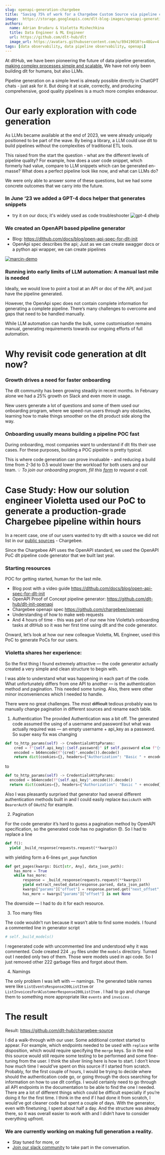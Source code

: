 ```yaml
---
slug: openapi-generation-chargebee
title: "Saving 75% of work for a Chargebee Custom Source via pipeline code generation with dlt"
image:  https://storage.googleapis.com/dlt-blog-images/openapi-generation.png
authors:
  name: Adrian Brudaru & Violetta Mishechkina
  title: Data Engineer & ML Engineer
  url: https://github.com/dlt-hub/dlt
  image_url: https://avatars.githubusercontent.com/u/89419010?s=48&v=4
tags: [data observability, data pipeline observability, openapi]
---
```


At dltHub, we have been pioneering the future of data pipeline generation, [making complex processes simple and scalable.](https://dlthub.com/product/#multiply-don't-add-to-our-productivity) We have not only been building dlt for humans, but also LLMs.

Pipeline generation on a simple level is already possible directly in ChatGPT chats - just ask for it. But doing it at scale, correctly, and producing comprehensive, good quality pipelines is a much more complex endeavour.

# Our early exploration with code generation

As LLMs became available at the end of 2023, we were already uniquely positioned to be part of the wave. By being a library, a LLM could use dlt to build pipelines without the complexities of traditional ETL tools.

This raised from the start the question - what are the different levels of pipeline quality? For example, how does a user code snippet, which formerly had value, compare to LLM snippets which can be generated en-masse? What does a perfect pipeline look like now, and what can LLMs do?

We were only able to answer some of these questions, but we had some concrete outcomes that we carry into the future.

### In June ‘23 we added a GPT-4 docs helper that generates snippets

- try it on our docs; it's widely used as code troubleshooter
![gpt-4 dhelp](https://storage.googleapis.com/dlt-blog-images/dhelp.png)

### We created an OpenAPI based pipeline generator

- Blog: https://dlthub.com/docs/blog/open-api-spec-for-dlt-init
- OpenApi spec describes the api; Just as we can create swagger docs or a python api wrapper, we can create pipelines


[![marcin-demo](https://storage.googleapis.com/dlt-blog-images/openapi_loom_old.png)](https://www.loom.com/share/2806b873ba1c4e0ea382eb3b4fbaf808?sid=501add8b-90a0-4734-9620-c6184d840995)



### Running into early limits of LLM automation: A manual last mile is needed

Ideally, we would love to point a tool at an API or doc of the API, and just have the pipeline generated.

However, the OpenApi spec does not contain complete information for generating a complete pipeline. There’s many challenges to overcome and gaps that need to be handled manually.

While LLM automation can handle the bulk, some customisation remains manual, generating requirements towards our ongoing efforts of full automation.

# Why revisit code generation at dlt now?

### Growth drives a need for faster onboarding

The dlt community has been growing steadily in recent months. In February alone we had a 25% growth on Slack and even more in usage.

New users generate a lot of questions and some of them used our onboarding program, where we speed-run users through any obstacles, learning how to make things smoother on the dlt product side along the way.

### Onboarding usually means building a pipeline POC fast

During onboarding, most companies want to understand if dlt fits their use cases. For these purposes, building a POC pipeline is pretty typical.

This is where code generation can prove invaluable - and reducing a build time from 2-3d to 0.5 would lower the workload for both users and our team.
💡 *To join our onboarding program, fill this [form](https://forms.gle/oMgiTqhnrFrYrfyD7) to request a call.*


# **Case Study: How our solution engineer Violetta used our PoC to generate a production-grade  Chargebee pipeline within hours**

In a recent case, one of our users wanted to try dlt with a source we did not list in our [public sources](https://dlthub.com/docs/dlt-ecosystem/verified-sources/) - Chargebee.

Since the Chargebee API uses the OpenAPI standard, we used the OpenAPI PoC dlt pipeline code generator that we built last year.

### Starting resources

POC for getting started, human for the last mile.

- Blog post with a video guide https://dlthub.com/docs/blog/open-api-spec-for-dlt-init
- OpenAPI Proof of Concept pipeline generator: https://github.com/dlt-hub/dlt-init-openapi
- Chargebee openapi spec https://github.com/chargebee/openapi
- Understanding of how to make web requests
- And 4 hours of time - this was part of our new hire Violetta’s onboarding tasks at dltHub so it was her first time using dlt and the code generator.

Onward, let’s look at how our new colleague Violetta, ML Engineer, used this PoC to generate PoCs for our users.

### Violetta shares her experience:

So the first thing I found extremely attractive — the code generator actually created a very simple and clean structure to begin with.

I was able to understand what was happening in each part of the code. What unfortunately differs from one API to another — is the authentication method and pagination. This needed some tuning. Also, there were other minor inconveniences which I needed to handle.

There were no great challenges. The most ~~difficult~~ tedious probably was to manually change pagination in different sources and rename each table.

1) Authentication
The provided Authentication was a bit off. The generated code assumed the using of a username and password but what was actually required was — an empty username + api_key as a password. So super easy fix was changing

```py
def to_http_params(self) -> CredentialsHttpParams:
	cred = f"{self.api_key}:{self.password}" if self.password else f"{self.username}"
	encoded = b64encode(f"{cred}".encode()).decode()
	return dict(cookies={}, headers={"Authorization": "Basic " + encoded}, params={})
```

to

```py
def to_http_params(self) -> CredentialsHttpParams:
  encoded = b64encode(f"{self.api_key}".encode()).decode()
  return dict(cookies={}, headers={"Authorization": "Basic " + encoded}, params={})
```

Also I was pleasantly surprised that generator had several different authentication methods built in and I could easily replace `BasicAuth` with `BearerAuth` of `OAuth2` for example.

2) Pagination

For the code generator it’s hard to guess a pagination method by OpenAPI specification, so the generated code has no pagination 😞. So I had to replace a line

```py
def f():
  yield _build_response(requests.request(**kwargs))
```

  with yielding form a 6-lines `get_page` function

```py
def get_pages(kwargs: Dict[str, Any], data_json_path):
    has_more = True
    while has_more:
        response = _build_response(requests.request(**kwargs))
        yield extract_nested_data(response.parsed, data_json_path)
        kwargs["params"]["offset"] = response.parsed.get("next_offset", None)
        has_more = kwargs["params"]["offset"] is not None
```

The downside — I had to do it for each resource.

3) Too many files

The code wouldn’t run because it wasn’t able to find some models. I found a commented line in generator script

```py
# self._build_models()
```

I regenerated code with uncommented line and understood why it was commented. Code created 224 `.py` files under the `models` directory. Turned out I needed only two of them. Those were models used in api code. So I just removed other 222 garbage files and forgot about them.

4) Namings

The only problem I was left with — namings. The generated table names were like
`ListEventsResponse200ListItem` or `ListInvoicesForACustomerResponse200ListItem` . I had to go and change them to something more appropriate like `events` and `invoices` .

# The result

Result: https://github.com/dlt-hub/chargebee-source

I did a walk-through with our user. Some additional context started to appear. For example, which endpoints needed to be used with `replace` write disposition, which would require specifying the `merge` keys. So in the end this source would still require some testing to be performed and some fine-tuning from the user.
I think the silver lining here is how to start. I don’t know how much time I would’ve spent on this source if I started from scratch. Probably, for the first couple of hours, I would be trying to decide where should the authentication code go, or going through the docs searching for information on how to use dlt configs. I would certainly need to go through all API endpoints in the documentation to be able to find the one I needed. There are a lot of different things which could be difficult especially if you’re doing it for the first time.
I think in the end if I had done it from scratch, I would’ve got cleaner code but spent a couple of days. With the generator, even with finetuning, I spent about half a day. And the structure was already there, so it was overall easier to work with and I didn’t have to consider everything upfront.

### We are currently working on making full generation a reality.

* Stay tuned for more, or
* [Join our slack community](https://dlthub.com/community) to take part in the conversation.